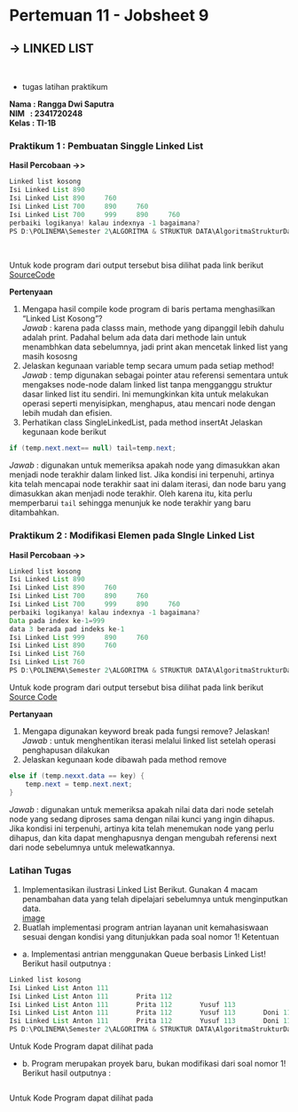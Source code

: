 # Pertemuan 11 - Jobsheet 9
## **-> LINKED LIST**
<br>

- tugas latihan praktikum

**Nama&nbsp;: Rangga Dwi Saputra** <br>
**NIM &nbsp; : 2341720248** <br>
**Kelas : TI-1B**

### Praktikum 1 : Pembuatan Singgle Linked List
**Hasil Percobaan ->>** <br>
```java
Linked list kosong
Isi Linked List 890
Isi Linked List 890     760
Isi Linked List 700     890     760
Isi Linked List 700     999     890     760
perbaiki logikanya! kalau indexnya -1 bagaimana?
PS D:\POLINEMA\Semester 2\ALGORITMA & STRUKTUR DATA\AlgoritmaStrukturData-Semester2>
```
<br>

Untuk kode program dari output tersebut bisa dilihat pada link berikut [SourceCode](https://github.com/Putra1688/AlgoritmaStrukturData-Semester2/tree/main/Pertemuan11_LinkedList/SourceCode)

**Pertenyaan**
1. Mengapa hasil compile kode program di baris pertama menghasilkan “Linked List Kosong”? <br>
*Jawab* : karena pada classs main, methode yang dipanggil lebih dahulu adalah print. Padahal belum ada data dari methode lain untuk menambhkan data sebelumnya, jadi print akan mencetak linked list yang masih kososng
2. Jelaskan kegunaan variable temp secara umum pada setiap method! <br>
*Jawab* : temp digunakan sebagai pointer atau referensi sementara untuk mengakses node-node dalam linked list tanpa mengganggu struktur dasar linked list itu sendiri. Ini memungkinkan kita untuk melakukan operasi seperti menyisipkan, menghapus, atau mencari node dengan lebih mudah dan efisien.
3. Perhatikan class SingleLinkedList, pada method insertAt Jelaskan kegunaan kode berikut 
```java
if (temp.next.next== null) tail=temp.next;
```
*Jawab* : digunakan untuk memeriksa apakah node yang dimasukkan akan menjadi node terakhir dalam linked list. Jika kondisi ini terpenuhi, artinya kita telah mencapai node terakhir saat ini dalam iterasi, dan node baru yang dimasukkan akan menjadi node terakhir. Oleh karena itu, kita perlu memperbarui `tail` sehingga menunjuk ke node terakhir yang baru ditambahkan.

### Praktikum 2 : Modifikasi Elemen pada SIngle Linked List
**Hasil Percobaan ->>** <br>

```java
Linked list kosong
Isi Linked List 890
Isi Linked List 890     760
Isi Linked List 700     890     760
Isi Linked List 700     999     890     760
perbaiki logikanya! kalau indexnya -1 bagaimana?
Data pada index ke-1=999
data 3 berada pad indeks ke-1
Isi Linked List 999     890     760
Isi Linked List 890     760
Isi Linked List 760
Isi Linked List 760
PS D:\POLINEMA\Semester 2\ALGORITMA & STRUKTUR DATA\AlgoritmaStrukturData-Semester2>
```

Untuk kode program dari output tersebut bisa dilihat pada link berikut [Source Code](https://github.com/Putra1688/AlgoritmaStrukturData-Semester2/tree/main/Pertemuan11_LinkedList/SourceCode)

**Pertanyaan**
1.	Mengapa digunakan keyword break pada fungsi remove? Jelaskan! <br>
*Jawab* :  untuk menghentikan iterasi melalui linked list setelah operasi penghapusan dilakukan
2.	Jelaskan kegunaan kode dibawah pada method remove
```java
else if (temp.nexxt.data == key) {
	temp.next = temp.next.next;
}
```
*Jawab* :  digunakan untuk memeriksa apakah nilai data dari node setelah node yang sedang diproses sama dengan nilai kunci yang ingin dihapus. Jika kondisi ini terpenuhi, artinya kita telah menemukan node yang perlu dihapus, dan kita dapat menghapusnya dengan mengubah referensi next dari node sebelumnya untuk melewatkannya.

### Latihan Tugas
1. Implementasikan ilustrasi Linked List Berikut. Gunakan 4 macam penambahan data yang telah dipelajari sebelumnya untuk menginputkan data. <br>
[image](./image/Screenshot%202024-05-13%20220804.png)
2. Buatlah implementasi program antrian layanan unit kemahasiswaan sesuai dengan kondisi yang ditunjukkan pada soal nomor 1! Ketentuan <br>
- a. Implementasi antrian menggunakan Queue berbasis Linked List! <br>
Berikut hasil outputnya :
```java
Linked list kosong
Isi Linked List Anton 111
Isi Linked List Anton 111       Prita 112
Isi Linked List Anton 111       Prita 112       Yusuf 113
Isi Linked List Anton 111       Prita 112       Yusuf 113       Doni 114
Isi Linked List Anton 111       Prita 112       Yusuf 113       Doni 114        Sari 115
PS D:\POLINEMA\Semester 2\ALGORITMA & STRUKTUR DATA\AlgoritmaStrukturData-Semester2>  
```
Untuk Kode Program dapat dilihat pada 
- b. Program merupakan proyek baru, bukan modifikasi dari soal nomor 1! 
Berikut hasil outputnya :
```java
```
Untuk Kode Program dapat dilihat pada


